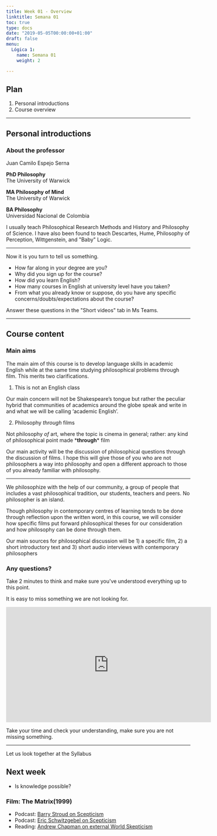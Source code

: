 ```yaml
---
title: Week 01 - Overview
linktitle: Semana 01 
toc: true
type: docs
date: "2019-05-05T00:00:00+01:00"
draft: false
menu:
  Lógica 1:
    name: Semana 01
    weight: 2

---
```


## Plan

1.  Personal introductions
2.  Course overview

---

## Personal introductions


### About the professor

Juan Camilo Espejo Serna  

**PhD Philosophy**  
The University of Warwick  

**MA Philosophy of Mind**  
The University of Warwick  

**BA Philosophy**  
Universidad Nacional de Colombia

I usually teach Philosophical Research Methods and History and Philosophy of Science. I have also been found to teach Descartes, Hume, Philosophy of Perception, Wittgenstein, and "Baby" Logic.

---

Now it is you turn to tell us something.

* How far along in your degree are you?
* Why did you sign up for the course?
* How did you learn English?
* How many courses in English at university level have you taken?
* From what you already know or suppose, do you have any specific concerns/doubts/expectations about the course?

Answer these questions in the  "Short videos" tab in Ms Teams.

---

## Course content

### Main aims

The main aim of this course is to develop language skills in academic English while at the same time studying philosophical problems through film. This merits two clarifications.


1) This is not an English class

Our main concern will not be Shakespeare’s tongue but rather the peculiar hybrid that communities of academics around the globe speak and write in and what we will be calling ‘academic English’.


2) Philosophy *through* films


Not philosophy *of* art, where the topic is cinema in general; rather: any kind of philosophical point made \***through**\* film

Our main activity will be the discussion of philosophical questions through the discussion of films. I hope this will give those of you who are not philosophers a way into philosophy and open a different approach to those of you already familiar with philosophy.

---

We philosophize with the help of our community, a group of people that includes a vast philosophical tradition, our students, teachers and peers. No philosopher is an island.

Though philosophy in contemporary centres of learning tends to be done through reflection upon the written word, in this course, we will consider how specific films put forward philosophical theses for our consideration and how philosophy can be done through them.

Our main sources for philosophical discussion will be 1) a specific film, 2) a short introductory text and 3) short audio interviews with contemporary philosophers

### Any questions?

Take 2 minutes to think and make sure you've understood everything up to this point.

It is easy to miss something we  are not looking for. 

<iframe width="560" height="315" src="https://www.youtube-nocookie.com/embed/z-Dg-06nrnc" title="YouTube video player" frameborder="0" allow="accelerometer; autoplay; clipboard-write; encrypted-media; gyroscope; picture-in-picture" allowfullscreen></iframe>


Take your time and check your understanding, make sure you are not missing something.

---

Let us look together at the Syllabus

## Next week

* Is knowledge possible?

### Film: The Matrix(1999)
* Podcast: [Barry Stroud on Scepticism](http://philosophybites.com/2007/12/barry-stroud-on.html)
* Podcast: [Eric Schwitzgebel on Scepticism](http://philosophybites.com/2018/01/eric-schwitzgebel-on-scepticism.html)
* Reading: [Andrew Chapman on external World Skepticism](https://1000wordphilosophy.com/2014/02/06/external-world-skepticism/)
